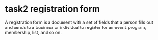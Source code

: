 # task2 registration form
A registration form is a document with a set of fields that a person fills out and sends to a business or individual to register for an event, program, membership, list, and so on.
